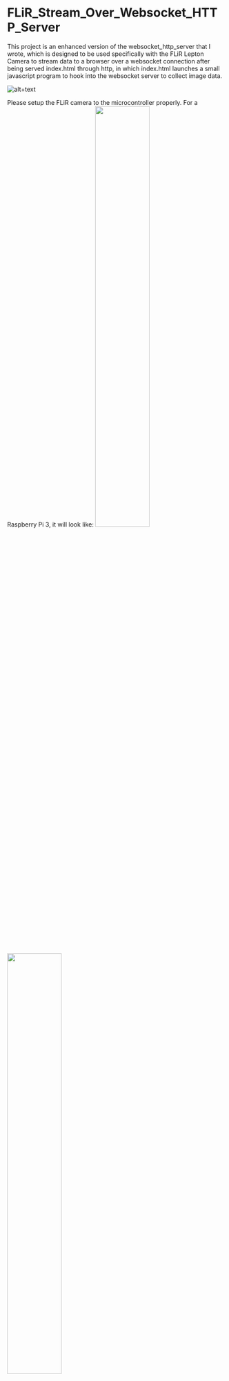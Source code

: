 # FLiR_Stream_Over_Websocket_HTTP_Server

This project is an enhanced version of the websocket_http_server that I wrote, which is designed to be used specifically with the FLiR Lepton Camera to stream data to a browser over a websocket connection after being served index.html through http, in which index.html launches a small javascript program to hook into the websocket server to collect image data.

![alt+text](https://raw.githubusercontent.com/cj667113/FLiR_Stream_Over_Websocket_HTTP_Server/master/Img/Capture.JPG)

Please setup the FLiR camera to the microcontroller properly. For a Raspberry Pi 3, it will look like:
<img src="https://raw.githubusercontent.com/cj667113/FLiR_Stream_Over_Websocket_HTTP_Server/master/Img/HW_Set_2.jpg" height="50%" width="50%">

<img src="https://raw.githubusercontent.com/cj667113/FLiR_Stream_Over_Websocket_HTTP_Server/master/Img/HW_Set_1.jpg" height="50%" width="50%">

Furthermore, since we planned on deploying the FLiR Lepton further away from where the Raspberry Pi 3 will be located, we decided that it would be best to connect the connector pins to a female RJ45 Connector, both for the camera and the Raspberry Pi 3. This way, we could use an ethernet cord to act as an extension cord from the Raspberry Pi 3 to the Camera.

<p><img src="https://github.com/cj667113/FLiR_Stream_Over_Websocket_HTTP_Server/blob/master/Img/RJ45_5.jpeg" height="360" width="260"/><img src="https://github.com/cj667113/FLiR_Stream_Over_Websocket_HTTP_Server/blob/master/Img/RJ45_3.jpg" height="360" width="260"/><img src="https://github.com/cj667113/FLiR_Stream_Over_Websocket_HTTP_Server/blob/master/Img/RJ45_2.jpg" height="360" width="260"/><img src="https://github.com/cj667113/FLiR_Stream_Over_Websocket_HTTP_Server/blob/master/Img/RJ45_1.jpg" height="360" width="260" /><img src="https://raw.githubusercontent.com/cj667113/FLiR_Stream_Over_Websocket_HTTP_Server/master/Img/RJ45_4.jpg" height="360" width="260"/></p>

Websocket_HTTP_Server is a collection of files that will easily display a set of data being gathered over a web browser, the collection was originally built to display thermal images over http/tcp port 80 in a real-time fashion. When connecting to the http server, the server delivers index.html to the client that will launch a javascript program on load. This program connects to the websocket server, where the websocket server will stream to all the clients.

By running websocket_http_server.py, the python program will startup an http server and a websocket server which will pull configuration settings from server.conf which also has a file path to the image that will be constantly sent in a loop. The program will encode thermal.jpg into a base64 format and sent it over the websocket connection.

[Click here for more information about the websocket_http_server.py](https://github.com/cj667113/Websocket_HTTP_Server "cj667113/Websocket_HTTP_Server ")

In order to get this to work, you will need to import these packages:

![alt+text](https://raw.githubusercontent.com/cj667113/FLiR_Stream_Over_Websocket_HTTP_Server/master/Img/packages_needed.jpg)

Furthermore, I added FLiR Lepton cammera support to the websocket_http_server.py, in which the program will save the file as a jpeg in the form of a matplot heatmap.

![alt+text](https://raw.githubusercontent.com/cj667113/FLiR_Stream_Over_Websocket_HTTP_Server/master/Img/FLiR_program_module.jpg)

server.conf is the configuration file that websocket_http_server.py will use in order to determine that port and interface numbers that the servers will broadcast on, as well as the image data that will be sent over the websocket connection.

![alt+text](https://raw.githubusercontent.com/cj667113/FLiR_Stream_Over_Websocket_HTTP_Server/master/Img/server_conf.jpg)

index.html is server by the http server, which onload will hook into the websocket server. index.html will collect the data that is being streamed from the websocket server and display it as an image by decoding the image and placing it on the web browser. index.html handles the formating of the image in terms of the dimensions that it will be displayed as.

![alt+text](https://raw.githubusercontent.com/cj667113/FLiR_Stream_Over_Websocket_HTTP_Server/master/Img/index.jpg)

Now we would like to start the program on boot. To do this we are going to make a service in systemd.

First, sudo cp websocket_http.service /etc/systemd/system/websocket_http.service

Second, sudo systemctl daemon-reload

Third, sudo systemctl enable websocket_http.service

Lastly, sudo systemctl start websocket_http.service --no-block

To check to make sure everything is working properly, we can sudo systemctl status websocket_http.service, which should look like this:

![alt+text](https://raw.githubusercontent.com/cj667113/FLiR_Stream_Over_Websocket_HTTP_Server/master/Img/service_configuration.JPG)
